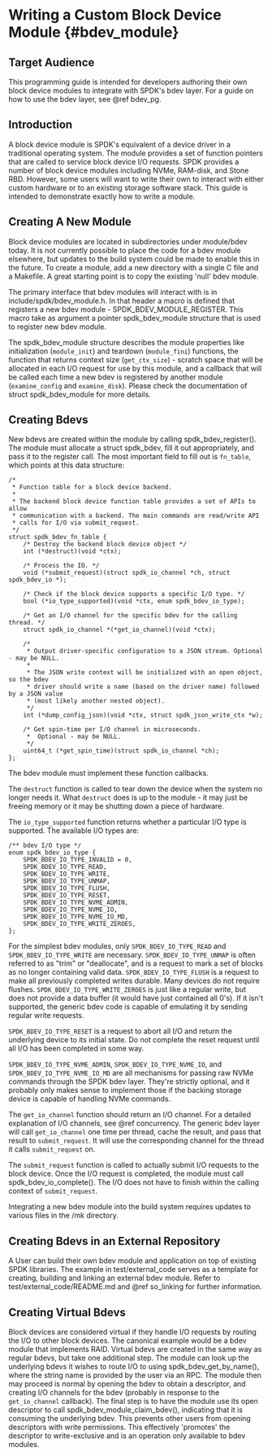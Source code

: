 # Writing a Custom Block Device Module {#bdev_module}

## Target Audience

This programming guide is intended for developers authoring their own block
device modules to integrate with SPDK's bdev layer. For a guide on how to use
the bdev layer, see @ref bdev_pg.

## Introduction

A block device module is SPDK's equivalent of a device driver in a traditional
operating system. The module provides a set of function pointers that are
called to service block device I/O requests. SPDK provides a number of block
device modules including NVMe, RAM-disk, and Stone RBD. However, some users
will want to write their own to interact with either custom hardware or to an
existing storage software stack. This guide is intended to demonstrate exactly
how to write a module.

## Creating A New Module

Block device modules are located in subdirectories under module/bdev today. It is not
currently possible to place the code for a bdev module elsewhere, but updates
to the build system could be made to enable this in the future. To create a
module, add a new directory with a single C file and a Makefile. A great
starting point is to copy the existing 'null' bdev module.

The primary interface that bdev modules will interact with is in
include/spdk/bdev_module.h. In that header a macro is defined that registers
a new bdev module - SPDK_BDEV_MODULE_REGISTER. This macro take as argument a
pointer spdk_bdev_module structure that is used to register new bdev module.

The spdk_bdev_module structure describes the module properties like
initialization (`module_init`) and teardown (`module_fini`) functions,
the function that returns context size (`get_ctx_size`) - scratch space that
will be allocated in each I/O request for use by this module, and a callback
that will be called each time a new bdev is registered by another module
(`examine_config` and `examine_disk`). Please check the documentation of
struct spdk_bdev_module for more details.

## Creating Bdevs

New bdevs are created within the module by calling spdk_bdev_register(). The
module must allocate a struct spdk_bdev, fill it out appropriately, and pass
it to the register call. The most important field to fill out is `fn_table`,
which points at this data structure:

~~~{.c}
/*
 * Function table for a block device backend.
 *
 * The backend block device function table provides a set of APIs to allow
 * communication with a backend. The main commands are read/write API
 * calls for I/O via submit_request.
 */
struct spdk_bdev_fn_table {
	/* Destroy the backend block device object */
	int (*destruct)(void *ctx);

	/* Process the IO. */
	void (*submit_request)(struct spdk_io_channel *ch, struct spdk_bdev_io *);

	/* Check if the block device supports a specific I/O type. */
	bool (*io_type_supported)(void *ctx, enum spdk_bdev_io_type);

	/* Get an I/O channel for the specific bdev for the calling thread. */
	struct spdk_io_channel *(*get_io_channel)(void *ctx);

	/*
	 * Output driver-specific configuration to a JSON stream. Optional - may be NULL.
	 *
	 * The JSON write context will be initialized with an open object, so the bdev
	 * driver should write a name (based on the driver name) followed by a JSON value
	 * (most likely another nested object).
	 */
	int (*dump_config_json)(void *ctx, struct spdk_json_write_ctx *w);

	/* Get spin-time per I/O channel in microseconds.
	 *  Optional - may be NULL.
	 */
	uint64_t (*get_spin_time)(struct spdk_io_channel *ch);
};
~~~

The bdev module must implement these function callbacks.

The `destruct` function is called to tear down the device when the system no
longer needs it. What `destruct` does is up to the module - it may just be
freeing memory or it may be shutting down a piece of hardware.

The `io_type_supported` function returns whether a particular I/O type is
supported. The available I/O types are:

~~~{.c}
/** bdev I/O type */
enum spdk_bdev_io_type {
	SPDK_BDEV_IO_TYPE_INVALID = 0,
	SPDK_BDEV_IO_TYPE_READ,
	SPDK_BDEV_IO_TYPE_WRITE,
	SPDK_BDEV_IO_TYPE_UNMAP,
	SPDK_BDEV_IO_TYPE_FLUSH,
	SPDK_BDEV_IO_TYPE_RESET,
	SPDK_BDEV_IO_TYPE_NVME_ADMIN,
	SPDK_BDEV_IO_TYPE_NVME_IO,
	SPDK_BDEV_IO_TYPE_NVME_IO_MD,
	SPDK_BDEV_IO_TYPE_WRITE_ZEROES,
};
~~~

For the simplest bdev modules, only `SPDK_BDEV_IO_TYPE_READ` and
`SPDK_BDEV_IO_TYPE_WRITE` are necessary. `SPDK_BDEV_IO_TYPE_UNMAP` is often
referred to as "trim" or "deallocate", and is a request to mark a set of
blocks as no longer containing valid data. `SPDK_BDEV_IO_TYPE_FLUSH` is a
request to make all previously completed writes durable. Many devices do not
require flushes. `SPDK_BDEV_IO_TYPE_WRITE_ZEROES` is just like a regular
write, but does not provide a data buffer (it would have just contained all
0's). If it isn't supported, the generic bdev code is capable of emulating it
by sending regular write requests.

`SPDK_BDEV_IO_TYPE_RESET` is a request to abort all I/O and return the
underlying device to its initial state. Do not complete the reset request
until all I/O has been completed in some way.

`SPDK_BDEV_IO_TYPE_NVME_ADMIN`, `SPDK_BDEV_IO_TYPE_NVME_IO`, and
`SPDK_BDEV_IO_TYPE_NVME_IO_MD` are all mechanisms for passing raw NVMe
commands through the SPDK bdev layer. They're strictly optional, and it
probably only makes sense to implement those if the backing storage device is
capable of handling NVMe commands.

The `get_io_channel` function should return an I/O channel. For a detailed
explanation of I/O channels, see @ref concurrency. The generic bdev layer will
call `get_io_channel` one time per thread, cache the result, and pass that
result to `submit_request`. It will use the corresponding channel for the
thread it calls `submit_request` on.

The `submit_request` function is called to actually submit I/O requests to the
block device. Once the I/O request is completed, the module must call
spdk_bdev_io_complete(). The I/O does not have to finish within the calling
context of `submit_request`.

Integrating a new bdev module into the build system requires updates to various
files in the /mk directory.

## Creating Bdevs in an External Repository

A User can build their own bdev module and application on top of existing SPDK libraries. The example in
test/external_code serves as a template for creating, building and linking an external
bdev module. Refer to test/external_code/README.md and @ref so_linking for further information.

## Creating Virtual Bdevs

Block devices are considered virtual if they handle I/O requests by routing
the I/O to other block devices. The canonical example would be a bdev module
that implements RAID. Virtual bdevs are created in the same way as regular
bdevs, but take one additional step. The module can look up the underlying
bdevs it wishes to route I/O to using spdk_bdev_get_by_name(), where the string
name is provided by the user via an RPC. The module
then may proceed is normal by opening the bdev to obtain a descriptor, and
creating I/O channels for the bdev (probably in response to the
`get_io_channel` callback). The final step is to have the module use its open
descriptor to call spdk_bdev_module_claim_bdev(), indicating that it is
consuming the underlying bdev. This prevents other users from opening
descriptors with write permissions. This effectively 'promotes' the descriptor
to write-exclusive and is an operation only available to bdev modules.
